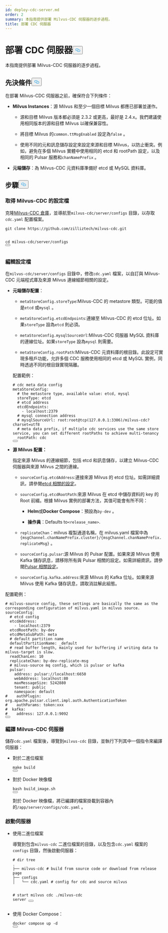 ```yaml
---
id: deploy-cdc-server.md
order: 2
summary: 本指南提供部署 Milvus-CDC 伺服器的逐步過程。
title: 部署 CDC 伺服器
---
```

<h1 id="Deploy-CDC-Server" class="common-anchor-header">部署 CDC 伺服器<button data-href="#Deploy-CDC-Server" class="anchor-icon" translate="no">
      <svg translate="no"
        aria-hidden="true"
        focusable="false"
        height="20"
        version="1.1"
        viewBox="0 0 16 16"
        width="16"
      >
        <path
          fill="#0092E4"
          fill-rule="evenodd"
          d="M4 9h1v1H4c-1.5 0-3-1.69-3-3.5S2.55 3 4 3h4c1.45 0 3 1.69 3 3.5 0 1.41-.91 2.72-2 3.25V8.59c.58-.45 1-1.27 1-2.09C10 5.22 8.98 4 8 4H4c-.98 0-2 1.22-2 2.5S3 9 4 9zm9-3h-1v1h1c1 0 2 1.22 2 2.5S13.98 12 13 12H9c-.98 0-2-1.22-2-2.5 0-.83.42-1.64 1-2.09V6.25c-1.09.53-2 1.84-2 3.25C6 11.31 7.55 13 9 13h4c1.45 0 3-1.69 3-3.5S14.5 6 13 6z"
        ></path>
      </svg>
    </button></h1><p>本指南提供部署 Milvus-CDC 伺服器的逐步過程。</p>
<h2 id="Prerequisites" class="common-anchor-header">先決條件<button data-href="#Prerequisites" class="anchor-icon" translate="no">
      <svg translate="no"
        aria-hidden="true"
        focusable="false"
        height="20"
        version="1.1"
        viewBox="0 0 16 16"
        width="16"
      >
        <path
          fill="#0092E4"
          fill-rule="evenodd"
          d="M4 9h1v1H4c-1.5 0-3-1.69-3-3.5S2.55 3 4 3h4c1.45 0 3 1.69 3 3.5 0 1.41-.91 2.72-2 3.25V8.59c.58-.45 1-1.27 1-2.09C10 5.22 8.98 4 8 4H4c-.98 0-2 1.22-2 2.5S3 9 4 9zm9-3h-1v1h1c1 0 2 1.22 2 2.5S13.98 12 13 12H9c-.98 0-2-1.22-2-2.5 0-.83.42-1.64 1-2.09V6.25c-1.09.53-2 1.84-2 3.25C6 11.31 7.55 13 9 13h4c1.45 0 3-1.69 3-3.5S14.5 6 13 6z"
        ></path>
      </svg>
    </button></h2><p>在部署 Milvus-CDC 伺服器之前，確保符合下列條件：</p>
<ul>
<li><p><strong>Milvus Instances</strong>：源 Milvus 和至少一個目標 Milvus 都應已部署並運作。</p>
<ul>
<li><p>源和目標 Milvus 版本都必須是 2.3.2 或更高，最好是 2.4.x。我們建議使用相同版本的源和目標 Milvus 以確保兼容性。</p></li>
<li><p>將目標 Milvus 的<code translate="no">common.ttMsgEnabled</code> 設定為<code translate="no">false</code> 。</p></li>
<li><p>使用不同的元和訊息儲存設定來設定來源和目標 Milvus，以防止衝突。例如，避免在多個 Milvus 實體中使用相同的 etcd 和 rootPath 設定，以及相同的 Pulsar 服務和<code translate="no">chanNamePrefix</code> 。</p></li>
</ul></li>
<li><p><strong>元端儲存</strong>：為 Milvus-CDC 元資料庫準備好 etcd 或 MySQL 資料庫。</p></li>
</ul>
<h2 id="Steps" class="common-anchor-header">步驟<button data-href="#Steps" class="anchor-icon" translate="no">
      <svg translate="no"
        aria-hidden="true"
        focusable="false"
        height="20"
        version="1.1"
        viewBox="0 0 16 16"
        width="16"
      >
        <path
          fill="#0092E4"
          fill-rule="evenodd"
          d="M4 9h1v1H4c-1.5 0-3-1.69-3-3.5S2.55 3 4 3h4c1.45 0 3 1.69 3 3.5 0 1.41-.91 2.72-2 3.25V8.59c.58-.45 1-1.27 1-2.09C10 5.22 8.98 4 8 4H4c-.98 0-2 1.22-2 2.5S3 9 4 9zm9-3h-1v1h1c1 0 2 1.22 2 2.5S13.98 12 13 12H9c-.98 0-2-1.22-2-2.5 0-.83.42-1.64 1-2.09V6.25c-1.09.53-2 1.84-2 3.25C6 11.31 7.55 13 9 13h4c1.45 0 3-1.69 3-3.5S14.5 6 13 6z"
        ></path>
      </svg>
    </button></h2><h3 id="Obtain-the-Milvus-CDC-config-file" class="common-anchor-header">取得 Milvus-CDC 的設定檔</h3><p>克隆<a href="https://github.com/zilliztech/milvus-cdc">Milvus-CDC 倉庫</a>，並導航至<code translate="no">milvus-cdc/server/configs</code> 目錄，以存取<code translate="no">cdc.yaml</code> 配置檔案。</p>
<pre><code translate="no" class="language-bash">git <span class="hljs-built_in">clone</span> https://github.com/zilliztech/milvus-cdc.git

<span class="hljs-built_in">cd</span> milvus-cdc/server/configs
<button class="copy-code-btn"></button></code></pre>
<h3 id="Edit-the-config-file" class="common-anchor-header">編輯設定檔</h3><p>在<code translate="no">milvus-cdc/server/configs</code> 目錄中，修改<code translate="no">cdc.yaml</code> 檔案，以自訂與 Milvus-CDC 元端程式庫及來源 Milvus 連線細節相關的設定。</p>
<ul>
<li><p><strong>元端儲存配置</strong>：</p>
<ul>
<li><p><code translate="no">metaStoreConfig.storeType</code>:Milvus-CDC 的 metastore 類型。可能的值是<code translate="no">etcd</code> 或<code translate="no">mysql</code> 。</p></li>
<li><p><code translate="no">metaStoreConfig.etcdEndpoints</code>:連線至 Milvus-CDC 的 etcd 位址。如果<code translate="no">storeType</code> 設為<code translate="no">etcd</code> 則必須。</p></li>
<li><p><code translate="no">metaStoreConfig.mysqlSourceUrl</code>:Milvus-CDC 伺服器 MySQL 資料庫的連線位址。如果<code translate="no">storeType</code> 設為<code translate="no">mysql</code> 則需要。</p></li>
<li><p><code translate="no">metaStoreConfig.rootPath</code>:Milvus-CDC 元資料庫的根目錄。此設定可實現多租戶功能，允許多個 CDC 服務使用相同的 etcd 或 MySQL 實例，同時透過不同的根目錄實現隔離。</p></li>
</ul>
<p>配置範例：</p>
<pre><code translate="no" class="language-yaml"><span class="hljs-comment"># cdc meta data config</span>
metaStoreConfig:
  <span class="hljs-comment"># the metastore type, available value: etcd, mysql</span>
  storeType: etcd
  <span class="hljs-comment"># etcd address</span>
  etcdEndpoints:
    - localhost:<span class="hljs-number">2379</span>
  <span class="hljs-comment"># mysql connection address</span>
  <span class="hljs-comment"># mysqlSourceUrl: root:root@tcp(127.0.0.1:3306)/milvus-cdc?charset=utf8</span>
  <span class="hljs-comment"># meta data prefix, if multiple cdc services use the same store service, you can set different rootPaths to achieve multi-tenancy</span>
  rootPath: cdc
<button class="copy-code-btn"></button></code></pre></li>
<li><p><strong>源 Milvus 配置：</strong></p>
<p>指定來源 Milvus 的連線細節，包括 etcd 和訊息儲存，以建立 Milvus-CDC 伺服器與來源 Milvus 之間的連線。</p>
<ul>
<li><p><code translate="no">sourceConfig.etcdAddress</code>:連接來源 Milvus 的 etcd 位址。如需詳細資訊，請參閱<a href="https://milvus.io/docs/configure_etcd.md#etcd-related-Configurations">etcd 相關的設定</a>。</p></li>
<li><p><code translate="no">sourceConfig.etcdRootPath</code>:來源 Milvus 在 etcd 中儲存資料的 key 的 Root 前綴。根據 Milvus 實例的部署方法，其值可能會有所不同：</p>
<ul>
<li><p><strong>Helm</strong>或<strong>Docker Compose</strong>：預設為<code translate="no">by-dev</code> 。</p></li>
<li><p><strong>操作員</strong>：Defaults to<code translate="no">&lt;release_name&gt;</code>.</p></li>
</ul></li>
<li><p><code translate="no">replicateChan</code>：milvus 複製通道名稱，在 milvus.yaml 檔案中為<code translate="no">{msgChannel.chanNamePrefix.cluster}/{msgChannel.chanNamePrefix.replicateMsg}</code> 。</p></li>
<li><p><code translate="no">sourceConfig.pulsar</code>:源 Milvus 的 Pulsar 配置。如果來源 Milvus 使用 Kafka 儲存訊息，請移除所有與 Pulsar 相關的設定。如需詳細資訊，請參閱<a href="https://milvus.io/docs/configure_pulsar.md">Pulsar 相關設定</a>。</p></li>
<li><p><code translate="no">sourceConfig.kafka.address</code>:來源 Milvus 的 Kafka 位址。如果來源 Milvus 使用 Kafka 儲存訊息，請取消註解此組態。</p></li>
</ul></li>
</ul>
<p>配置範例：</p>
<pre><code translate="no" class="language-yaml"><span class="hljs-comment"># milvus-source config, these settings are basically the same as the corresponding configuration of milvus.yaml in milvus source.</span>
sourceConfig:
  <span class="hljs-comment"># etcd config</span>
  etcdAddress:
    - localhost:<span class="hljs-number">2379</span>
  etcdRootPath: by-dev
  etcdMetaSubPath: meta
  <span class="hljs-comment"># default partition name</span>
  defaultPartitionName: _default
  <span class="hljs-comment"># read buffer length, mainly used for buffering if writing data to milvus-target is slow.</span>
  readChanLen: <span class="hljs-number">10</span>
  replicateChan: by-dev-replicate-msg
  <span class="hljs-comment"># milvus-source mq config, which is pulsar or kafka</span>
  pulsar:
    address: pulsar://localhost:<span class="hljs-number">6650</span>
    webAddress: localhost:<span class="hljs-number">80</span>
    maxMessageSize: <span class="hljs-number">5242880</span>
    tenant: public
    namespace: default
<span class="hljs-comment">#    authPlugin: org.apache.pulsar.client.impl.auth.AuthenticationToken</span>
<span class="hljs-comment">#    authParams: token:xxx</span>
<span class="hljs-comment">#  kafka:</span>
<span class="hljs-comment">#    address: 127.0.0.1:9092</span>
<button class="copy-code-btn"></button></code></pre>
<h3 id="Compile-the-Milvus-CDC-server" class="common-anchor-header">編譯 Milvus-CDC 伺服器</h3><p>儲存<code translate="no">cdc.yaml</code> 檔案後，導覽到<code translate="no">milvus-cdc</code> 目錄，並執行下列其中一個指令來編譯伺服器：</p>
<ul>
<li><p>對於二進位檔案</p>
<pre><code translate="no" class="language-bash"><span class="hljs-built_in">make</span> build
<button class="copy-code-btn"></button></code></pre></li>
<li><p>對於 Docker 映像檔</p>
<pre><code translate="no" class="language-bash">bash build_image.sh
<button class="copy-code-btn"></button></code></pre>
<p>對於 Docker 映像檔，將已編譯的檔案掛載到容器內的<code translate="no">/app/server/configs/cdc.yaml</code> 。</p></li>
</ul>
<h3 id="Start-the-server" class="common-anchor-header">啟動伺服器</h3><ul>
<li><p>使用二進位檔案</p>
<p>導覽到包含<code translate="no">milvus-cdc</code> 二進位檔案的目錄，以及包含<code translate="no">cdc.yaml</code> 檔案的<code translate="no">configs</code> 目錄，然後啟動伺服器：</p>
<pre><code translate="no" class="language-bash"><span class="hljs-comment"># dir tree</span>
.
├── milvus-cdc <span class="hljs-comment"># build from source code or download from release page</span>
├── configs
│   └── cdc.yaml <span class="hljs-comment"># config for cdc and source milvus</span>

<span class="hljs-comment"># start milvus cdc</span>
./milvus-cdc server
<button class="copy-code-btn"></button></code></pre></li>
<li><p>使用 Docker Compose：</p>
<pre><code translate="no" class="language-bash">docker compose up -d
<button class="copy-code-btn"></button></code></pre></li>
</ul>
